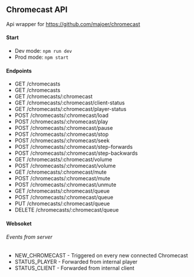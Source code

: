 ## Chromecast API

Api wrapper for
 https://github.com/majoer/chromecast

#### Start
- Dev mode: `npm run dev`
- Prod mode: `npm start`

#### Endpoints
- GET /chromecasts
- GET /chromecasts
- GET /chromecasts/:chromecast
- GET /chromecasts/:chromecast/client-status
- GET /chromecasts/:chromecast/player-status
- POST /chromecasts/:chromecast/load
- POST /chromecasts/:chromecast/play
- POST /chromecasts/:chromecast/pause
- POST /chromecasts/:chromecast/stop
- POST /chromecasts/:chromecast/seek
- POST /chromecasts/:chromecast/step-forwards
- POST /chromecasts/:chromecast/step-backwards
- GET /chromecasts/:chromecast/volume
- POST /chromecasts/:chromecast/volume
- GET /chromecasts/:chromecast/mute
- POST /chromecasts/:chromecast/mute
- POST /chromecasts/:chromecast/unmute
- GET /chromecasts/:chromecast/queue
- POST /chromecasts/:chromecast/queue
- PUT /chromecasts/:chromecast/queue
- DELETE /chromecasts/:chromecast/queue

#### Websoket

###### Events from server
  - NEW_CHROMECAST - Triggered on every new connected Chromecast
  - STATUS_PLAYER - Forwarded from internal player
  - STATUS_CLIENT - Forwarded from internal client
